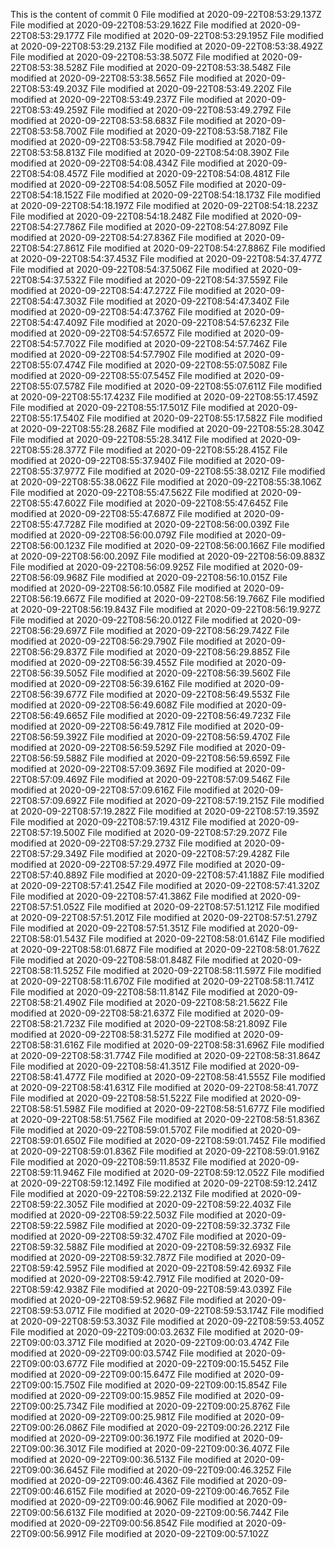 This is the content of commit 0
File modified at 2020-09-22T08:53:29.137Z
File modified at 2020-09-22T08:53:29.162Z
File modified at 2020-09-22T08:53:29.177Z
File modified at 2020-09-22T08:53:29.195Z
File modified at 2020-09-22T08:53:29.213Z
File modified at 2020-09-22T08:53:38.492Z
File modified at 2020-09-22T08:53:38.507Z
File modified at 2020-09-22T08:53:38.528Z
File modified at 2020-09-22T08:53:38.548Z
File modified at 2020-09-22T08:53:38.565Z
File modified at 2020-09-22T08:53:49.203Z
File modified at 2020-09-22T08:53:49.220Z
File modified at 2020-09-22T08:53:49.237Z
File modified at 2020-09-22T08:53:49.259Z
File modified at 2020-09-22T08:53:49.279Z
File modified at 2020-09-22T08:53:58.683Z
File modified at 2020-09-22T08:53:58.700Z
File modified at 2020-09-22T08:53:58.718Z
File modified at 2020-09-22T08:53:58.794Z
File modified at 2020-09-22T08:53:58.813Z
File modified at 2020-09-22T08:54:08.390Z
File modified at 2020-09-22T08:54:08.434Z
File modified at 2020-09-22T08:54:08.457Z
File modified at 2020-09-22T08:54:08.481Z
File modified at 2020-09-22T08:54:08.505Z
File modified at 2020-09-22T08:54:18.152Z
File modified at 2020-09-22T08:54:18.173Z
File modified at 2020-09-22T08:54:18.197Z
File modified at 2020-09-22T08:54:18.223Z
File modified at 2020-09-22T08:54:18.248Z
File modified at 2020-09-22T08:54:27.786Z
File modified at 2020-09-22T08:54:27.809Z
File modified at 2020-09-22T08:54:27.836Z
File modified at 2020-09-22T08:54:27.861Z
File modified at 2020-09-22T08:54:27.886Z
File modified at 2020-09-22T08:54:37.453Z
File modified at 2020-09-22T08:54:37.477Z
File modified at 2020-09-22T08:54:37.506Z
File modified at 2020-09-22T08:54:37.532Z
File modified at 2020-09-22T08:54:37.559Z
File modified at 2020-09-22T08:54:47.272Z
File modified at 2020-09-22T08:54:47.303Z
File modified at 2020-09-22T08:54:47.340Z
File modified at 2020-09-22T08:54:47.376Z
File modified at 2020-09-22T08:54:47.409Z
File modified at 2020-09-22T08:54:57.623Z
File modified at 2020-09-22T08:54:57.657Z
File modified at 2020-09-22T08:54:57.702Z
File modified at 2020-09-22T08:54:57.746Z
File modified at 2020-09-22T08:54:57.790Z
File modified at 2020-09-22T08:55:07.474Z
File modified at 2020-09-22T08:55:07.508Z
File modified at 2020-09-22T08:55:07.545Z
File modified at 2020-09-22T08:55:07.578Z
File modified at 2020-09-22T08:55:07.611Z
File modified at 2020-09-22T08:55:17.423Z
File modified at 2020-09-22T08:55:17.459Z
File modified at 2020-09-22T08:55:17.501Z
File modified at 2020-09-22T08:55:17.540Z
File modified at 2020-09-22T08:55:17.582Z
File modified at 2020-09-22T08:55:28.268Z
File modified at 2020-09-22T08:55:28.304Z
File modified at 2020-09-22T08:55:28.341Z
File modified at 2020-09-22T08:55:28.377Z
File modified at 2020-09-22T08:55:28.415Z
File modified at 2020-09-22T08:55:37.940Z
File modified at 2020-09-22T08:55:37.977Z
File modified at 2020-09-22T08:55:38.021Z
File modified at 2020-09-22T08:55:38.062Z
File modified at 2020-09-22T08:55:38.106Z
File modified at 2020-09-22T08:55:47.562Z
File modified at 2020-09-22T08:55:47.602Z
File modified at 2020-09-22T08:55:47.645Z
File modified at 2020-09-22T08:55:47.687Z
File modified at 2020-09-22T08:55:47.728Z
File modified at 2020-09-22T08:56:00.039Z
File modified at 2020-09-22T08:56:00.079Z
File modified at 2020-09-22T08:56:00.123Z
File modified at 2020-09-22T08:56:00.166Z
File modified at 2020-09-22T08:56:00.209Z
File modified at 2020-09-22T08:56:09.883Z
File modified at 2020-09-22T08:56:09.925Z
File modified at 2020-09-22T08:56:09.968Z
File modified at 2020-09-22T08:56:10.015Z
File modified at 2020-09-22T08:56:10.058Z
File modified at 2020-09-22T08:56:19.667Z
File modified at 2020-09-22T08:56:19.766Z
File modified at 2020-09-22T08:56:19.843Z
File modified at 2020-09-22T08:56:19.927Z
File modified at 2020-09-22T08:56:20.012Z
File modified at 2020-09-22T08:56:29.697Z
File modified at 2020-09-22T08:56:29.742Z
File modified at 2020-09-22T08:56:29.790Z
File modified at 2020-09-22T08:56:29.837Z
File modified at 2020-09-22T08:56:29.885Z
File modified at 2020-09-22T08:56:39.455Z
File modified at 2020-09-22T08:56:39.505Z
File modified at 2020-09-22T08:56:39.560Z
File modified at 2020-09-22T08:56:39.616Z
File modified at 2020-09-22T08:56:39.677Z
File modified at 2020-09-22T08:56:49.553Z
File modified at 2020-09-22T08:56:49.608Z
File modified at 2020-09-22T08:56:49.665Z
File modified at 2020-09-22T08:56:49.723Z
File modified at 2020-09-22T08:56:49.781Z
File modified at 2020-09-22T08:56:59.392Z
File modified at 2020-09-22T08:56:59.470Z
File modified at 2020-09-22T08:56:59.529Z
File modified at 2020-09-22T08:56:59.588Z
File modified at 2020-09-22T08:56:59.659Z
File modified at 2020-09-22T08:57:09.369Z
File modified at 2020-09-22T08:57:09.469Z
File modified at 2020-09-22T08:57:09.546Z
File modified at 2020-09-22T08:57:09.616Z
File modified at 2020-09-22T08:57:09.692Z
File modified at 2020-09-22T08:57:19.215Z
File modified at 2020-09-22T08:57:19.282Z
File modified at 2020-09-22T08:57:19.359Z
File modified at 2020-09-22T08:57:19.431Z
File modified at 2020-09-22T08:57:19.500Z
File modified at 2020-09-22T08:57:29.207Z
File modified at 2020-09-22T08:57:29.273Z
File modified at 2020-09-22T08:57:29.349Z
File modified at 2020-09-22T08:57:29.428Z
File modified at 2020-09-22T08:57:29.497Z
File modified at 2020-09-22T08:57:40.889Z
File modified at 2020-09-22T08:57:41.188Z
File modified at 2020-09-22T08:57:41.254Z
File modified at 2020-09-22T08:57:41.320Z
File modified at 2020-09-22T08:57:41.386Z
File modified at 2020-09-22T08:57:51.052Z
File modified at 2020-09-22T08:57:51.121Z
File modified at 2020-09-22T08:57:51.201Z
File modified at 2020-09-22T08:57:51.279Z
File modified at 2020-09-22T08:57:51.351Z
File modified at 2020-09-22T08:58:01.543Z
File modified at 2020-09-22T08:58:01.614Z
File modified at 2020-09-22T08:58:01.687Z
File modified at 2020-09-22T08:58:01.762Z
File modified at 2020-09-22T08:58:01.848Z
File modified at 2020-09-22T08:58:11.525Z
File modified at 2020-09-22T08:58:11.597Z
File modified at 2020-09-22T08:58:11.670Z
File modified at 2020-09-22T08:58:11.741Z
File modified at 2020-09-22T08:58:11.814Z
File modified at 2020-09-22T08:58:21.490Z
File modified at 2020-09-22T08:58:21.562Z
File modified at 2020-09-22T08:58:21.637Z
File modified at 2020-09-22T08:58:21.723Z
File modified at 2020-09-22T08:58:21.809Z
File modified at 2020-09-22T08:58:31.527Z
File modified at 2020-09-22T08:58:31.616Z
File modified at 2020-09-22T08:58:31.696Z
File modified at 2020-09-22T08:58:31.774Z
File modified at 2020-09-22T08:58:31.864Z
File modified at 2020-09-22T08:58:41.351Z
File modified at 2020-09-22T08:58:41.477Z
File modified at 2020-09-22T08:58:41.555Z
File modified at 2020-09-22T08:58:41.631Z
File modified at 2020-09-22T08:58:41.707Z
File modified at 2020-09-22T08:58:51.522Z
File modified at 2020-09-22T08:58:51.598Z
File modified at 2020-09-22T08:58:51.677Z
File modified at 2020-09-22T08:58:51.756Z
File modified at 2020-09-22T08:58:51.836Z
File modified at 2020-09-22T08:59:01.570Z
File modified at 2020-09-22T08:59:01.650Z
File modified at 2020-09-22T08:59:01.745Z
File modified at 2020-09-22T08:59:01.836Z
File modified at 2020-09-22T08:59:01.916Z
File modified at 2020-09-22T08:59:11.853Z
File modified at 2020-09-22T08:59:11.946Z
File modified at 2020-09-22T08:59:12.052Z
File modified at 2020-09-22T08:59:12.149Z
File modified at 2020-09-22T08:59:12.241Z
File modified at 2020-09-22T08:59:22.213Z
File modified at 2020-09-22T08:59:22.305Z
File modified at 2020-09-22T08:59:22.403Z
File modified at 2020-09-22T08:59:22.503Z
File modified at 2020-09-22T08:59:22.598Z
File modified at 2020-09-22T08:59:32.373Z
File modified at 2020-09-22T08:59:32.470Z
File modified at 2020-09-22T08:59:32.588Z
File modified at 2020-09-22T08:59:32.693Z
File modified at 2020-09-22T08:59:32.787Z
File modified at 2020-09-22T08:59:42.595Z
File modified at 2020-09-22T08:59:42.693Z
File modified at 2020-09-22T08:59:42.791Z
File modified at 2020-09-22T08:59:42.938Z
File modified at 2020-09-22T08:59:43.039Z
File modified at 2020-09-22T08:59:52.968Z
File modified at 2020-09-22T08:59:53.071Z
File modified at 2020-09-22T08:59:53.174Z
File modified at 2020-09-22T08:59:53.303Z
File modified at 2020-09-22T08:59:53.405Z
File modified at 2020-09-22T09:00:03.263Z
File modified at 2020-09-22T09:00:03.371Z
File modified at 2020-09-22T09:00:03.474Z
File modified at 2020-09-22T09:00:03.574Z
File modified at 2020-09-22T09:00:03.677Z
File modified at 2020-09-22T09:00:15.545Z
File modified at 2020-09-22T09:00:15.647Z
File modified at 2020-09-22T09:00:15.750Z
File modified at 2020-09-22T09:00:15.854Z
File modified at 2020-09-22T09:00:15.985Z
File modified at 2020-09-22T09:00:25.734Z
File modified at 2020-09-22T09:00:25.876Z
File modified at 2020-09-22T09:00:25.981Z
File modified at 2020-09-22T09:00:26.086Z
File modified at 2020-09-22T09:00:26.221Z
File modified at 2020-09-22T09:00:36.197Z
File modified at 2020-09-22T09:00:36.301Z
File modified at 2020-09-22T09:00:36.407Z
File modified at 2020-09-22T09:00:36.513Z
File modified at 2020-09-22T09:00:36.645Z
File modified at 2020-09-22T09:00:46.325Z
File modified at 2020-09-22T09:00:46.436Z
File modified at 2020-09-22T09:00:46.615Z
File modified at 2020-09-22T09:00:46.765Z
File modified at 2020-09-22T09:00:46.906Z
File modified at 2020-09-22T09:00:56.613Z
File modified at 2020-09-22T09:00:56.744Z
File modified at 2020-09-22T09:00:56.854Z
File modified at 2020-09-22T09:00:56.991Z
File modified at 2020-09-22T09:00:57.102Z